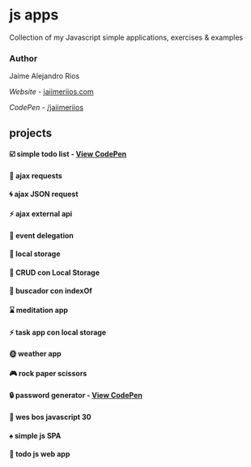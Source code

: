 # js apps

Collection of my Javascript simple applications, exercises & examples

### Author

Jaime Alejandro Rios

_Website_ - [jaiimeriios.com](https://jaiimeriios.com/)

_CodePen_ - [/jaiimeriios](https://codepen.io/jaiimeriios/)

## projects

#### :ballot_box_with_check: simple todo list - [View CodePen](https://codepen.io/jaiimeriios/pen/PLzmLJ)

#### :japanese_goblin: ajax requests

#### :cyclone: ajax JSON request

#### :zap: ajax external api

#### :deciduous_tree: event delegation

#### :floppy_disk: local storage

#### :balloon: CRUD con Local Storage

#### :ear_of_rice: buscador con indexOf

#### :hourglass: meditation app

#### :zap: task app con local storage

#### :sun_with_face: weather app

#### :video_game: rock paper scissors

#### :lock: password generator - [View CodePen](https://codepen.io/jaiimeriios/pen/KjQxpP)

#### :crown: wes bos javascript 30

#### :spades: simple js SPA

#### :green_book: todo js web app
